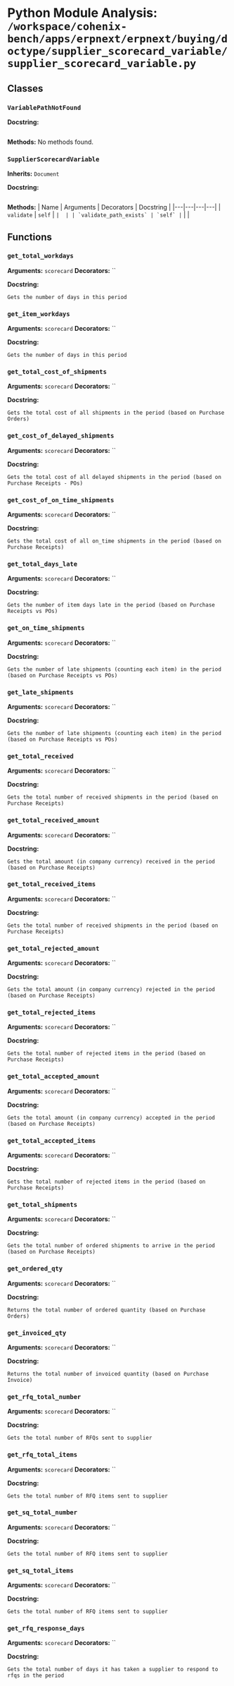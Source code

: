# Python Module Analysis: `/workspace/cohenix-bench/apps/erpnext/erpnext/buying/doctype/supplier_scorecard_variable/supplier_scorecard_variable.py`

## Classes

### `VariablePathNotFound`


**Docstring:**
```

```

**Methods:**
No methods found.

### `SupplierScorecardVariable`
**Inherits:** `Document`


**Docstring:**
```

```

**Methods:**
| Name | Arguments | Decorators | Docstring |
|---|---|---|---|
| `validate` | `self` | `` |  |
| `validate_path_exists` | `self` | `` |  |





## Functions

### `get_total_workdays`
**Arguments:** `scorecard`
**Decorators:** ``

**Docstring:**
```
Gets the number of days in this period
```
### `get_item_workdays`
**Arguments:** `scorecard`
**Decorators:** ``

**Docstring:**
```
Gets the number of days in this period
```
### `get_total_cost_of_shipments`
**Arguments:** `scorecard`
**Decorators:** ``

**Docstring:**
```
Gets the total cost of all shipments in the period (based on Purchase Orders)
```
### `get_cost_of_delayed_shipments`
**Arguments:** `scorecard`
**Decorators:** ``

**Docstring:**
```
Gets the total cost of all delayed shipments in the period (based on Purchase Receipts - POs)
```
### `get_cost_of_on_time_shipments`
**Arguments:** `scorecard`
**Decorators:** ``

**Docstring:**
```
Gets the total cost of all on_time shipments in the period (based on Purchase Receipts)
```
### `get_total_days_late`
**Arguments:** `scorecard`
**Decorators:** ``

**Docstring:**
```
Gets the number of item days late in the period (based on Purchase Receipts vs POs)
```
### `get_on_time_shipments`
**Arguments:** `scorecard`
**Decorators:** ``

**Docstring:**
```
Gets the number of late shipments (counting each item) in the period (based on Purchase Receipts vs POs)
```
### `get_late_shipments`
**Arguments:** `scorecard`
**Decorators:** ``

**Docstring:**
```
Gets the number of late shipments (counting each item) in the period (based on Purchase Receipts vs POs)
```
### `get_total_received`
**Arguments:** `scorecard`
**Decorators:** ``

**Docstring:**
```
Gets the total number of received shipments in the period (based on Purchase Receipts)
```
### `get_total_received_amount`
**Arguments:** `scorecard`
**Decorators:** ``

**Docstring:**
```
Gets the total amount (in company currency) received in the period (based on Purchase Receipts)
```
### `get_total_received_items`
**Arguments:** `scorecard`
**Decorators:** ``

**Docstring:**
```
Gets the total number of received shipments in the period (based on Purchase Receipts)
```
### `get_total_rejected_amount`
**Arguments:** `scorecard`
**Decorators:** ``

**Docstring:**
```
Gets the total amount (in company currency) rejected in the period (based on Purchase Receipts)
```
### `get_total_rejected_items`
**Arguments:** `scorecard`
**Decorators:** ``

**Docstring:**
```
Gets the total number of rejected items in the period (based on Purchase Receipts)
```
### `get_total_accepted_amount`
**Arguments:** `scorecard`
**Decorators:** ``

**Docstring:**
```
Gets the total amount (in company currency) accepted in the period (based on Purchase Receipts)
```
### `get_total_accepted_items`
**Arguments:** `scorecard`
**Decorators:** ``

**Docstring:**
```
Gets the total number of rejected items in the period (based on Purchase Receipts)
```
### `get_total_shipments`
**Arguments:** `scorecard`
**Decorators:** ``

**Docstring:**
```
Gets the total number of ordered shipments to arrive in the period (based on Purchase Receipts)
```
### `get_ordered_qty`
**Arguments:** `scorecard`
**Decorators:** ``

**Docstring:**
```
Returns the total number of ordered quantity (based on Purchase Orders)
```
### `get_invoiced_qty`
**Arguments:** `scorecard`
**Decorators:** ``

**Docstring:**
```
Returns the total number of invoiced quantity (based on Purchase Invoice)
```
### `get_rfq_total_number`
**Arguments:** `scorecard`
**Decorators:** ``

**Docstring:**
```
Gets the total number of RFQs sent to supplier
```
### `get_rfq_total_items`
**Arguments:** `scorecard`
**Decorators:** ``

**Docstring:**
```
Gets the total number of RFQ items sent to supplier
```
### `get_sq_total_number`
**Arguments:** `scorecard`
**Decorators:** ``

**Docstring:**
```
Gets the total number of RFQ items sent to supplier
```
### `get_sq_total_items`
**Arguments:** `scorecard`
**Decorators:** ``

**Docstring:**
```
Gets the total number of RFQ items sent to supplier
```
### `get_rfq_response_days`
**Arguments:** `scorecard`
**Decorators:** ``

**Docstring:**
```
Gets the total number of days it has taken a supplier to respond to rfqs in the period
```

